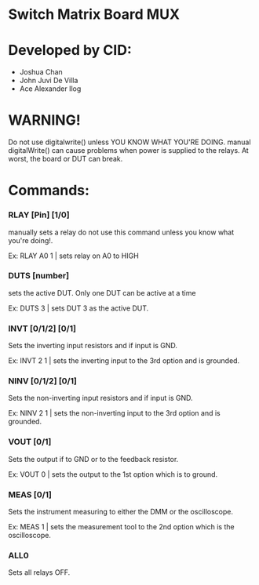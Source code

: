 # Switch Matrix Board MUX
# Developed by CID:
- Joshua Chan
- John Juvi De Villa
- Ace Alexander Ilog

# WARNING!
Do not use digitalwrite() unless YOU KNOW WHAT YOU'RE DOING.
manual digitalWrite() can cause problems when power is supplied
to the relays. At worst, the board or DUT can break.

# Commands:
### RLAY [Pin] [1/0]
manually sets a relay do not use this command unless you know what you're doing!.

Ex: RLAY A0 1   | sets relay on A0 to HIGH
### DUTS [number]
sets the active DUT. Only one DUT can be active at a time

Ex: DUTS 3      | sets DUT 3 as the active DUT.
### INVT [0/1/2] [0/1] 
Sets the inverting input resistors and if input is GND.

Ex: INVT 2 1    | sets the inverting input to the 3rd option and is grounded.
### NINV [0/1/2] [0/1]
Sets the non-inverting input resistors and if input is GND.

Ex: NINV 2 1    | sets the non-inverting input to the 3rd option and is grounded.
### VOUT [0/1]
Sets the output if to GND or to the feedback resistor.

Ex: VOUT 0      | sets the output to the 1st option which is to ground.
### MEAS [0/1]
Sets the instrument measuring to either the DMM or the oscilloscope.

Ex: MEAS 1      | sets the measurement tool to the 2nd option which is the oscilloscope.
### ALL0
Sets all relays OFF.

